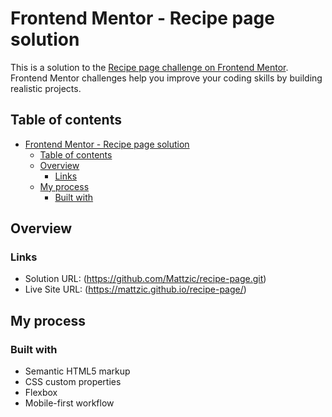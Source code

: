 # Frontend Mentor - Recipe page solution

This is a solution to the [Recipe page challenge on Frontend Mentor](https://www.frontendmentor.io/challenges/recipe-page-KiTsR8QQKm). Frontend Mentor challenges help you improve your coding skills by building realistic projects.

## Table of contents

- [Frontend Mentor - Recipe page solution](#frontend-mentor---recipe-page-solution)
  - [Table of contents](#table-of-contents)
  - [Overview](#overview)
    - [Links](#links)
  - [My process](#my-process)
    - [Built with](#built-with)

## Overview

### Links

- Solution URL: (https://github.com/Mattzic/recipe-page.git)
- Live Site URL: (https://mattzic.github.io/recipe-page/)

## My process

### Built with

- Semantic HTML5 markup
- CSS custom properties
- Flexbox
- Mobile-first workflow
